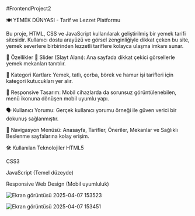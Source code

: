 #FrontendProject2

🍽️ YEMEK DÜNYASI - Tarif ve Lezzet Platformu

Bu proje, HTML, CSS ve JavaScript kullanılarak geliştirilmiş bir yemek tarifi sitesidir. Kullanıcı dostu arayüzü ve görsel zenginliğiyle dikkat çeken bu site, yemek severlere birbirinden lezzetli tariflere kolayca ulaşma imkanı sunar.

📌 Özellikler
🍔 Slider (Slayt Alanı): Ana sayfada dikkat çekici görsellerle yemek mekanları tanıtılır.

🍲 Kategori Kartları: Yemek, tatlı, çorba, börek ve hamur işi tarifleri için kategori kutucukları yer alır.

📱 Responsive Tasarım: Mobil cihazlarda da sorunsuz görüntülenebilen, menü ikonuna dönüşen mobil uyumlu yapı.

🗣️ Kullanıcı Yorumu: Gerçek kullanıcı yorumu örneği ile güven verici bir dokunuş sağlanmıştır.

🧭 Navigasyon Menüsü: Anasayfa, Tarifler, Öneriler, Mekanlar ve Sağlıklı Beslenme sayfalarına kolay erişim.

🛠️ Kullanılan Teknolojiler
HTML5

CSS3

JavaScript (Temel düzeyde)

Responsive Web Design (Mobil uyumluluk)

![Ekran görüntüsü 2025-04-07 153523](https://github.com/user-attachments/assets/f3983167-86ff-45bf-9fff-58f18d95f990)


![Ekran görüntüsü 2025-04-07 153451](https://github.com/user-attachments/assets/ed1f706d-a214-4d73-a38b-d0c66cd998c2)


